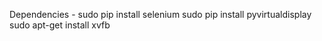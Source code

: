 Dependencies - 
	sudo pip install selenium
	sudo pip install pyvirtualdisplay
	sudo apt-get install xvfb